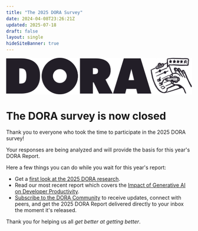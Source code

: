 ```yaml
---
title: "The 2025 DORA Survey"
date: 2024-04-08T23:26:21Z
updated: 2025-07-18
draft: false
layout: single
hideSiteBanner: true
---
```


![DORA Survey Banner](survey-banner.png)

# The DORA survey is now closed

Thank you to everyone who took the time to participate in the 2025 DORA survey!

Your responses are being analyzed and will provide the basis for this year's DORA Report.

Here a few things you can do while you wait for this year's report:

* Get a [first look at the 2025 DORA research](/research/2025/).
* Read our most recent report which covers the [Impact of Generative AI on Developer Productivity](/research/ai/gen-ai-report/).
* [Subscribe to the DORA Community](https://dora.community) to receive updates, connect with peers, and get the 2025 DORA Report delivered directly to your inbox the moment it's released.

Thank you for helping us all _get better at getting better_.
